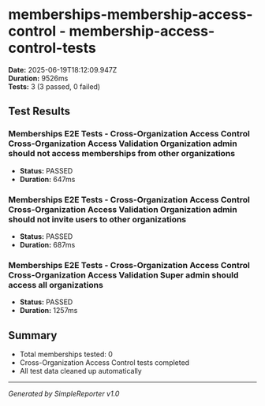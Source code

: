 # memberships-membership-access-control - membership-access-control-tests

**Date:** 2025-06-19T18:12:09.947Z  
**Duration:** 9526ms  
**Tests:** 3 (3 passed, 0 failed)

## Test Results


### Memberships E2E Tests - Cross-Organization Access Control Cross-Organization Access Validation Organization admin should not access memberships from other organizations
- **Status:** PASSED
- **Duration:** 647ms



### Memberships E2E Tests - Cross-Organization Access Control Cross-Organization Access Validation Organization admin should not invite users to other organizations
- **Status:** PASSED
- **Duration:** 687ms



### Memberships E2E Tests - Cross-Organization Access Control Cross-Organization Access Validation Super admin should access all organizations
- **Status:** PASSED
- **Duration:** 1257ms



## Summary

- Total memberships tested: 0
- Cross-Organization Access Control tests completed
- All test data cleaned up automatically

---
*Generated by SimpleReporter v1.0*
